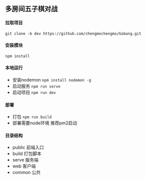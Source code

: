 ## 多房间五子棋对战

#### 拉取项目

`git clone -b dev https://github.com/chengmochengmo/Gobang.git`

#### 安装模块

`npm install`

#### 本地运行

- 安装nodemon `npm install nodemon -g`
- 启动服务 `npm run serve`
- 启动项目 `npm run dev`

#### 部署

- 打包 `npm run build`
- 部署需要node环境 推荐pm2启动

#### 目录结构

- public 前端入口
- build 打包脚本
- serve 服务端
- web 客户端
- common 公共